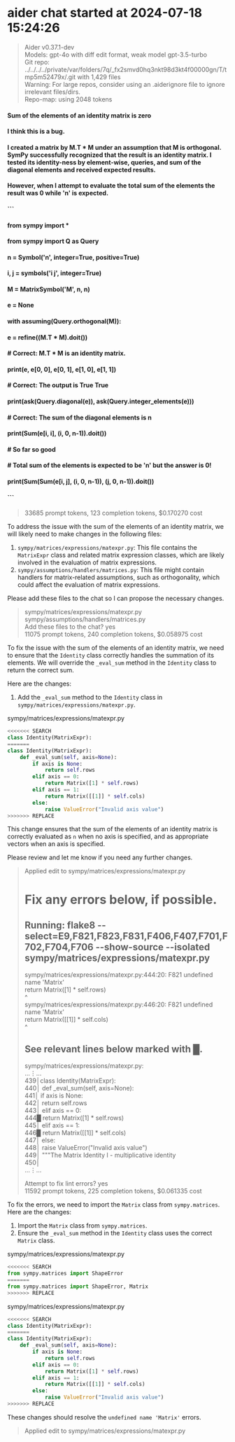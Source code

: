
# aider chat started at 2024-07-18 15:24:26

> Aider v0.37.1-dev  
> Models: gpt-4o with diff edit format, weak model gpt-3.5-turbo  
> Git repo: ../../../../private/var/folders/7q/_fx2smvd0hq3nkt98d3kt4f00000gn/T/tmp5m52479x/.git with 1,429 files  
> Warning: For large repos, consider using an .aiderignore file to ignore irrelevant files/dirs.  
> Repo-map: using 2048 tokens  

#### Sum of the elements of an identity matrix is zero  
#### I think this is a bug.  
####   
#### I created a matrix by M.T * M under an assumption that M is orthogonal.  SymPy successfully recognized that the result is an identity matrix.  I tested its identity-ness by element-wise, queries, and sum of the diagonal elements and received expected results.  
####   
#### However, when I attempt to evaluate the total sum of the elements the result was 0 while 'n' is expected.  
####   
#### ```  
#### from sympy import *  
#### from sympy import Q as Query  
####   
#### n = Symbol('n', integer=True, positive=True)  
#### i, j = symbols('i j', integer=True)  
#### M = MatrixSymbol('M', n, n)  
####   
#### e = None  
#### with assuming(Query.orthogonal(M)):  
####     e = refine((M.T * M).doit())  
####   
#### # Correct: M.T * M is an identity matrix.  
#### print(e, e[0, 0], e[0, 1], e[1, 0], e[1, 1])  
####   
#### # Correct: The output is True True  
#### print(ask(Query.diagonal(e)), ask(Query.integer_elements(e)))  
####   
#### # Correct: The sum of the diagonal elements is n  
#### print(Sum(e[i, i], (i, 0, n-1)).doit())  
####   
#### # So far so good  
#### # Total sum of the elements is expected to be 'n' but the answer is 0!  
#### print(Sum(Sum(e[i, j], (i, 0, n-1)), (j, 0, n-1)).doit())  
#### ```  
> 33685 prompt tokens, 123 completion tokens, $0.170270 cost  

To address the issue with the sum of the elements of an identity matrix, we will likely need to make changes in the following files:

1. `sympy/matrices/expressions/matexpr.py`: This file contains the `MatrixExpr` class and related matrix expression classes, which are likely involved in the evaluation of matrix expressions.
2. `sympy/assumptions/handlers/matrices.py`: This file might contain handlers for matrix-related assumptions, such as orthogonality, which could affect the evaluation of matrix expressions.

Please add these files to the chat so I can propose the necessary changes.

> sympy/matrices/expressions/matexpr.py  
> sympy/assumptions/handlers/matrices.py  
> Add these files to the chat? yes  
> 11075 prompt tokens, 240 completion tokens, $0.058975 cost  

To fix the issue with the sum of the elements of an identity matrix, we need to ensure that the `Identity` class correctly handles the summation of its elements. We will override the `_eval_sum` method in the `Identity` class to return the correct sum.

Here are the changes:

1. Add the `_eval_sum` method to the `Identity` class in `sympy/matrices/expressions/matexpr.py`.

sympy/matrices/expressions/matexpr.py
```python
<<<<<<< SEARCH
class Identity(MatrixExpr):
=======
class Identity(MatrixExpr):
    def _eval_sum(self, axis=None):
        if axis is None:
            return self.rows
        elif axis == 0:
            return Matrix([1] * self.rows)
        elif axis == 1:
            return Matrix([[1]] * self.cols)
        else:
            raise ValueError("Invalid axis value")
>>>>>>> REPLACE
```

This change ensures that the sum of the elements of an identity matrix is correctly evaluated as `n` when no axis is specified, and as appropriate vectors when an axis is specified.

Please review and let me know if you need any further changes.

> Applied edit to sympy/matrices/expressions/matexpr.py  
>  
> # Fix any errors below, if possible.  
>  
> ## Running: flake8 --select=E9,F821,F823,F831,F406,F407,F701,F702,F704,F706 --show-source --isolated sympy/matrices/expressions/matexpr.py  
>  
> sympy/matrices/expressions/matexpr.py:444:20: F821 undefined name 'Matrix'  
> return Matrix([1] * self.rows)  
> ^  
> sympy/matrices/expressions/matexpr.py:446:20: F821 undefined name 'Matrix'  
> return Matrix([[1]] * self.cols)  
> ^  
>  
> ## See relevant lines below marked with █.  
>  
> sympy/matrices/expressions/matexpr.py:  
> ...⋮...  
> 439│class Identity(MatrixExpr):  
> 440│    def _eval_sum(self, axis=None):  
> 441│        if axis is None:  
> 442│            return self.rows  
> 443│        elif axis == 0:  
> 444█            return Matrix([1] * self.rows)  
> 445│        elif axis == 1:  
> 446█            return Matrix([[1]] * self.cols)  
> 447│        else:  
> 448│            raise ValueError("Invalid axis value")  
> 449│    """The Matrix Identity I - multiplicative identity  
> 450│  
> ...⋮...  
>  
> Attempt to fix lint errors? yes  
> 11592 prompt tokens, 225 completion tokens, $0.061335 cost  

To fix the errors, we need to import the `Matrix` class from `sympy.matrices`. Here are the changes:

1. Import the `Matrix` class from `sympy.matrices`.
2. Ensure the `_eval_sum` method in the `Identity` class uses the correct `Matrix` class.

sympy/matrices/expressions/matexpr.py
```python
<<<<<<< SEARCH
from sympy.matrices import ShapeError
=======
from sympy.matrices import ShapeError, Matrix
>>>>>>> REPLACE
```

sympy/matrices/expressions/matexpr.py
```python
<<<<<<< SEARCH
class Identity(MatrixExpr):
=======
class Identity(MatrixExpr):
    def _eval_sum(self, axis=None):
        if axis is None:
            return self.rows
        elif axis == 0:
            return Matrix([1] * self.rows)
        elif axis == 1:
            return Matrix([[1]] * self.cols)
        else:
            raise ValueError("Invalid axis value")
>>>>>>> REPLACE
```

These changes should resolve the `undefined name 'Matrix'` errors.

> Applied edit to sympy/matrices/expressions/matexpr.py  
